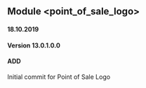## Module <point_of_sale_logo>

#### 18.10.2019
#### Version 13.0.1.0.0
#### ADD
Initial commit for Point of Sale Logo



